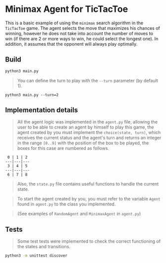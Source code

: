# Minimax Agent for TicTacToe

This is a basic example of using the `minimax` search algorithm in the `TicTacToe` game. The agent selects the move that maximizes his chances of winning, however he does not take into account the number of moves to win (if there are 2 or more ways to win, he could select the longest one). In addition, it assumes that the opponent will always play optimally.

## Build

```bash
python3 main.py
```

> You can define the turn to play with the `--turn` parameter (by default 1).

```
python3 main.py --turn=2
```

## Implementation details

> All the agent logic was implemented in the `agent.py` file, allowing the user to be able to create an agent by himself to play this game, the agent created by you must implement the `choice(state, turn)`, which receives the current status and the agent's turn and returns an integer in the range `[0..9]` with the position of the box to be played, the boxes for this case are numbered as follows.

```
 0 | 1 | 2
---|---|---
 3 | 4 | 5
---|---|---
 6 | 7 | 8
```

> Also, the `state.py` file contains useful functions to handle the current state.

> To start the agent created by you, you must refer to the variable `Agent` found in `agent.py` to the class you implemented.

> (See examples of `RandomAgent` and `MinimaxAgent` in `agent.py`)

## Tests

> Some test tests were implemented to check the correct functioning of the states and transitions.

```bash
python3 -m unittest discover
```
